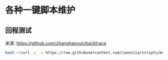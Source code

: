 # 各种一键脚本维护

## 回程测试
来源: https://github.com/zhanghanyun/backtrace
``` bash
bash <(curl -L -s https://raw.githubusercontent.com/canoziia/scripts/main/backtrace/run.sh)
```
